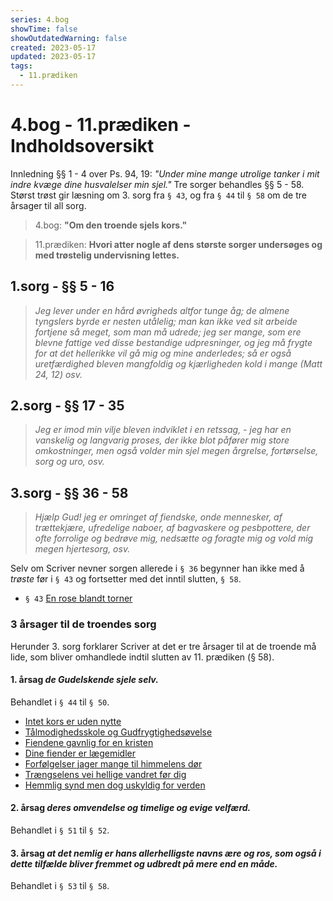 ```yaml
---
series: 4.bog
showTime: false
showOutdatedWarning: false
created: 2023-05-17
updated: 2023-05-17
tags:
  - 11.prædiken
---
```


# 4.bog - 11.prædiken - Indholdsoversikt
Innledning §§ 1 - 4 over Ps. 94, 19: _"Under mine mange utrolige tanker i mit indre kvæge dine husvalelser min sjel."_ Tre sorger behandles §§ 5 - 58. Størst trøst gir læsning om 3. sorg fra `§ 43`, og fra `§ 44` til `§ 58` om de tre årsager til all sorg.

> 4.bog: **"Om den troende sjels kors."**

> 11.prædiken: **Hvori atter nogle af dens største sorger undersøges og med trøstelig undervisning lettes.**

## 1.sorg - §§ 5 - 16
> _Jeg lever under en hård øvrigheds altfor tunge åg; de almene tyngslers byrde er nesten utålelig; man kan ikke ved sit arbeide fortjene så meget, som man må udrede; jeg ser mange, som ere blevne fattige ved disse bestandige udpresninger, og jeg må frygte for at det hellerikke vil gå mig og mine anderledes; så er også uretfærdighed bleven mangfoldig og kjærligheden kold i mange (Matt 24, 12) osv._

## 2.sorg - §§ 17 - 35
> _Jeg er imod min vilje bleven indviklet i en retssag, - jeg har en vanskelig og langvarig proses, der ikke blot påfører mig store omkostninger, men også volder min sjel megen årgrelse, fortørselse, sorg og uro, osv._

## 3.sorg - §§ 36 - 58
> _Hjælp Gud! jeg er omringet af fiendske, onde mennesker, af trættekjære, ufredelige naboer, af bagvaskere og pesbpottere, der ofte forrolige og bedrøve mig, nedsætte og foragte mig og vold mig megen hjertesorg, osv._

Selv om Scriver nevner sorgen allerede i `§ 36` begynner han ikke med å _trøste_ før i `§ 43` og fortsetter med det inntil slutten, `§ 58`.

- `§ 43` [En rose blandt torner](/article/sjeleskatt/4-bog/11-prediken/43)

### 3 årsager til de troendes sorg
Herunder 3. sorg forklarer Scriver at det er tre årsager til at de troende må lide, som bliver omhandlede indtil slutten av 11. prædiken (§ 58).

#### 1. årsag _de Gudelskende sjele selv._ 
Behandlet i `§ 44` til `§ 50`.

- [Intet kors er uden nytte](/article/sjeleskatt/4-bog/11-prediken/44)
- [Tålmodighedsskole og Gudfrygtighedsøvelse](/article/sjeleskatt/4-bog/11-prediken/45)
- [Fiendene gavnlig for en kristen](/article/sjeleskatt/4-bog/11-prediken/46)
- [Dine fiender er lægemidler](/article/sjeleskatt/4-bog/11-prediken/47)
- [Forfølgelser jager mange til himmelens dør](/article/sjeleskatt/4-bog/11-prediken/48)
- [Trængselens vei hellige vandret før dig](/article/sjeleskatt/4-bog/11-prediken/49)
- [Hemmlig synd men dog uskyldig for verden](/article/sjeleskatt/4-bog/11-prediken/50)

#### 2. årsag _deres omvendelse og timelige og evige velfærd._ 
Behandlet i `§ 51` til `§ 52`.

#### 3. årsag _at det nemlig er hans allerhelligste navns ære og ros, som også i dette tilfælde bliver fremmet og udbredt på mere end en måde._ 
Behandlet i `§ 53` til `§ 58`.
